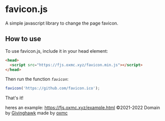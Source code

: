 # favicon.js
A simple javascript library to change the page favicon.

## How to use

To use favicon.js, include it in your head element:
```html
<head>
  <script src="https://fjs.oxmc.xyz/favicon.min.js"></script>
</head>
```

Then run the function *`favicon`*:

```javascript
favicon('https://github.com/favicon.ico');
```

That's it!

heres an example: <a href="https://fjs.oxmc.xyz/example.html">https://fjs.oxmc.xyz/example.html</a>
©2021-2022 Domain by <a href="https://givinghawk.xyz">Givinghawk</a> made by <a href="https://oxmc.xyz">oxmc</a>
<meta name="twitter:card" content="summary">
<meta name="twitter:title" content="Favicon.JS">
<meta name="twitter:description" content="A simple javascript library to change the page favicon.">
<meta name="twitter:image" content="https://oxmc.xyz/assets/img/faviconjs-icon.png">
<meta property="og:type" content="website">
<meta property="og:title" content="Favicon.JS">
<meta property="og:url" content="https://fjs.oxmc.xyz/">
<meta property="og:image" content="https://og-image.xyz/og/Favicon.JS/Change the favicon with JS/fjs.oxmc.xyz{{s}}/https/menlo/shatteredfeelings/{{h}}fafafa/data.png">
<meta property="og:description" content="A simple javascript library to change the page favicon.">
<meta charset="utf-8">
<meta name="viewport" content="width=device-width, initial-scale=1">
<meta name="description" content="A simple javascript library to change the page favicon.">
<meta name="author" content="oxmc">
<meta name="copyright" content="©2021-2022 oxmc and Givinghawk">
<meta name="robots" content="index, follow">
